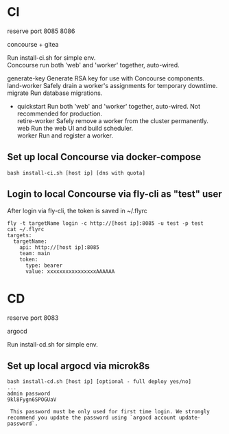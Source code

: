 # CI

reserve port 8085 8086  

concourse + gitea  

Run install-ci.sh for simple env.  
Concourse run both 'web' and 'worker' together, auto-wired.  


  generate-key   Generate RSA key for use with Concourse components.  
  land-worker    Safely drain a worker's assignments for temporary downtime.  
  migrate        Run database migrations.  
* quickstart     Run both 'web' and 'worker' together, auto-wired. Not recommended for production.  
  retire-worker  Safely remove a worker from the cluster permanently.  
  web            Run the web UI and build scheduler.  
  worker         Run and register a worker.  



## Set up local Concourse via docker-compose

```console
bash install-ci.sh [host ip] [dns with quota]
```


## Login to local Concourse via fly-cli as "test" user

After login via fly-cli, the token is saved in ~/.flyrc

```console
fly -t targetName login -c http://[host ip]:8085 -u test -p test
cat ~/.flyrc
targets:
  targetName:
    api: http://[host ip]:8085
    team: main
    token:
      type: bearer
      value: xxxxxxxxxxxxxxxxAAAAAA
```

# CD

reserve port 8083  

argocd  

Run install-cd.sh for simple env.  

## Set up local argocd via microk8s

```console
bash install-cd.sh [host ip] [optional - full deploy yes/no]
...
admin password
9kl8Fygn6SPOGUaV

 This password must be only used for first time login. We strongly recommend you update the password using `argocd account update-password`.
```

